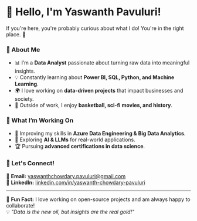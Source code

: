 # 👋 Hello, I'm Yaswanth Pavuluri!

If you're here, you're probably curious about what I do! You're in the right place. 🚀

### 🔹 About Me
- 📊 I’m a **Data Analyst** passionate about turning raw data into meaningful insights.
- 💡 Constantly learning about **Power BI, SQL, Python, and Machine Learning**.
- 🌍 I love working on **data-driven projects** that impact businesses and society.
- 🏀 Outside of work, I enjoy **basketball, sci-fi movies, and history**.

### 📌 What I’m Working On
- 🎯 Improving my skills in **Azure Data Engineering & Big Data Analytics**.
- 🤖 Exploring **AI & LLMs** for real-world applications.
- 🏆 Pursuing **advanced certifications in data science**.

### 💬 Let's Connect!
📧 **Email:** [yaswanthchowdary.pavuluri@gmail.com](mailto:yaswanthchowdary.pavuluri@gmail.com)  
🔗 **LinkedIn:** [linkedin.com/in/yaswanth-chowdary-pavuluri](https://www.linkedin.com/in/yaswanth-chowdary-pavuluri) 

---

🚀 **Fun Fact:** I love working on open-source projects and am always happy to collaborate!  
💡 *"Data is the new oil, but insights are the real gold!"*

